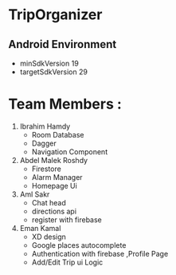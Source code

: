 # TripOrganizer
## Android Environment 
- minSdkVersion 19
- targetSdkVersion 29

# Team Members :
1. Ibrahim Hamdy
     - Room Database
     - Dagger 
     - Navigation Component
2. Abdel Malek Roshdy
     - Firestore 
     - Alarm Manager
     - Homepage Ui 
3. Aml Sakr 
     - Chat head
     - directions api 
     - register with firebase 
4. Eman Kamal
     - XD design 
     - Google places autocomplete 
     - Authentication with firebase ,Profile Page
     - Add/Edit Trip ui Logic 
     

 
